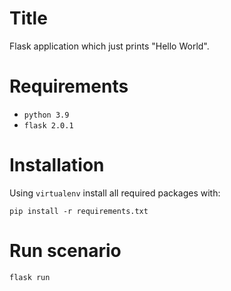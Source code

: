 # Title

Flask application which just prints "Hello World".

# Requirements

* `python 3.9`
* `flask 2.0.1`

# Installation

Using `virtualenv` install all required packages with:

```commandline
pip install -r requirements.txt
```

# Run scenario

```commandline
flask run
```
